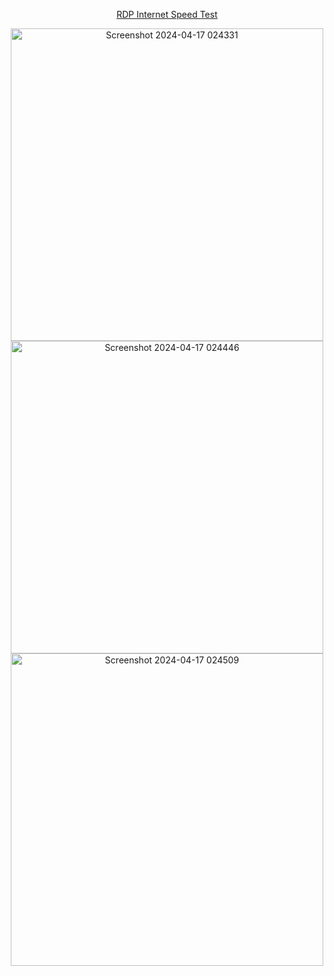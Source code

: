 <p align="center"><a href="https://www.speedtest.net/">RDP Internet Speed Test</a></p>

<div align="center">
    <img src="https://github.com/deemalvidarshana/rdp/assets/155978063/e0a5c800-d783-4eb0-8d8a-031e578bf439" width="500" alt="Screenshot 2024-04-17 024331">
    <img src="https://github.com/deemalvidarshana/rdp/assets/155978063/9eba8ab0-29e1-4bd6-ae36-2ca41f2e8502" width="500" alt="Screenshot 2024-04-17 024446">
    <img src="https://github.com/deemalvidarshana/rdp/assets/155978063/c9b44e21-50de-4f97-9dfd-3acca7f36817" width="500" alt="Screenshot 2024-04-17 024509">
</div>
